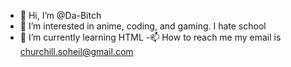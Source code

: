 - 👋 Hi, I’m @Da-Bitch 
- 👀 I’m interested in anime, coding, and gaming. I hate school
- 🌱 I’m currently learning HTML
-📫 How to reach me my email is churchill.soheil@gmail.com

<!---
Da-Bitch/Da-Bitch is a ✨ special ✨ repository because its `README.md` (this file) appears on your GitHub profile.
You can click the Preview link to take a look at your changes.
--->
